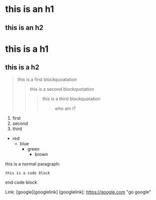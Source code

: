 this is an h1
=============

this is an h2
-------------

# this is a h1
## this is a h2

> this is a first blockquoatation
>   > this is a second blockquotation
>   >   > this is a third blockquotation
>   >   > > who am i?


1. first
2. second
3. third

* red
  * blue
    * green
       * brown


this is a normal paragraph: 

    this is a code block
    
end code block


Link: [google][googlelink]
[googlelink]: https://google.com "go google"
